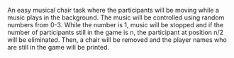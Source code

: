 An easy musical chair task where the participants will be moving while a music plays in the background. The music will be controlled using random numbers from 0-3. While the number is 1, music will be stopped and if the number of participants still in the game is n, the participant at position n/2 will be eliminated. Then, a chair will be removed and the player names who are still in the game will be printed.
